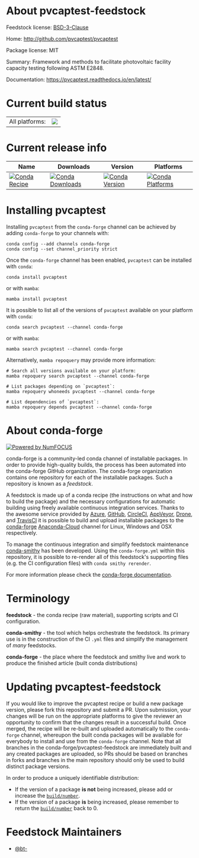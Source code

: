 About pvcaptest-feedstock
=========================

Feedstock license: [BSD-3-Clause](https://github.com/conda-forge/pvcaptest-feedstock/blob/main/LICENSE.txt)

Home: http://github.com/pvcaptest/pvcaptest

Package license: MIT

Summary: Framework and methods to facilitate photovoltaic facility capacity testing following ASTM E2848.

Documentation: https://pvcaptest.readthedocs.io/en/latest/

Current build status
====================


<table><tr><td>All platforms:</td>
    <td>
      <a href="https://dev.azure.com/conda-forge/feedstock-builds/_build/latest?definitionId=10204&branchName=main">
        <img src="https://dev.azure.com/conda-forge/feedstock-builds/_apis/build/status/pvcaptest-feedstock?branchName=main">
      </a>
    </td>
  </tr>
</table>

Current release info
====================

| Name | Downloads | Version | Platforms |
| --- | --- | --- | --- |
| [![Conda Recipe](https://img.shields.io/badge/recipe-pvcaptest-green.svg)](https://anaconda.org/conda-forge/pvcaptest) | [![Conda Downloads](https://img.shields.io/conda/dn/conda-forge/pvcaptest.svg)](https://anaconda.org/conda-forge/pvcaptest) | [![Conda Version](https://img.shields.io/conda/vn/conda-forge/pvcaptest.svg)](https://anaconda.org/conda-forge/pvcaptest) | [![Conda Platforms](https://img.shields.io/conda/pn/conda-forge/pvcaptest.svg)](https://anaconda.org/conda-forge/pvcaptest) |

Installing pvcaptest
====================

Installing `pvcaptest` from the `conda-forge` channel can be achieved by adding `conda-forge` to your channels with:

```
conda config --add channels conda-forge
conda config --set channel_priority strict
```

Once the `conda-forge` channel has been enabled, `pvcaptest` can be installed with `conda`:

```
conda install pvcaptest
```

or with `mamba`:

```
mamba install pvcaptest
```

It is possible to list all of the versions of `pvcaptest` available on your platform with `conda`:

```
conda search pvcaptest --channel conda-forge
```

or with `mamba`:

```
mamba search pvcaptest --channel conda-forge
```

Alternatively, `mamba repoquery` may provide more information:

```
# Search all versions available on your platform:
mamba repoquery search pvcaptest --channel conda-forge

# List packages depending on `pvcaptest`:
mamba repoquery whoneeds pvcaptest --channel conda-forge

# List dependencies of `pvcaptest`:
mamba repoquery depends pvcaptest --channel conda-forge
```


About conda-forge
=================

[![Powered by
NumFOCUS](https://img.shields.io/badge/powered%20by-NumFOCUS-orange.svg?style=flat&colorA=E1523D&colorB=007D8A)](https://numfocus.org)

conda-forge is a community-led conda channel of installable packages.
In order to provide high-quality builds, the process has been automated into the
conda-forge GitHub organization. The conda-forge organization contains one repository
for each of the installable packages. Such a repository is known as a *feedstock*.

A feedstock is made up of a conda recipe (the instructions on what and how to build
the package) and the necessary configurations for automatic building using freely
available continuous integration services. Thanks to the awesome service provided by
[Azure](https://azure.microsoft.com/en-us/services/devops/), [GitHub](https://github.com/),
[CircleCI](https://circleci.com/), [AppVeyor](https://www.appveyor.com/),
[Drone](https://cloud.drone.io/welcome), and [TravisCI](https://travis-ci.com/)
it is possible to build and upload installable packages to the
[conda-forge](https://anaconda.org/conda-forge) [Anaconda-Cloud](https://anaconda.org/)
channel for Linux, Windows and OSX respectively.

To manage the continuous integration and simplify feedstock maintenance
[conda-smithy](https://github.com/conda-forge/conda-smithy) has been developed.
Using the ``conda-forge.yml`` within this repository, it is possible to re-render all of
this feedstock's supporting files (e.g. the CI configuration files) with ``conda smithy rerender``.

For more information please check the [conda-forge documentation](https://conda-forge.org/docs/).

Terminology
===========

**feedstock** - the conda recipe (raw material), supporting scripts and CI configuration.

**conda-smithy** - the tool which helps orchestrate the feedstock.
                   Its primary use is in the construction of the CI ``.yml`` files
                   and simplify the management of *many* feedstocks.

**conda-forge** - the place where the feedstock and smithy live and work to
                  produce the finished article (built conda distributions)


Updating pvcaptest-feedstock
============================

If you would like to improve the pvcaptest recipe or build a new
package version, please fork this repository and submit a PR. Upon submission,
your changes will be run on the appropriate platforms to give the reviewer an
opportunity to confirm that the changes result in a successful build. Once
merged, the recipe will be re-built and uploaded automatically to the
`conda-forge` channel, whereupon the built conda packages will be available for
everybody to install and use from the `conda-forge` channel.
Note that all branches in the conda-forge/pvcaptest-feedstock are
immediately built and any created packages are uploaded, so PRs should be based
on branches in forks and branches in the main repository should only be used to
build distinct package versions.

In order to produce a uniquely identifiable distribution:
 * If the version of a package **is not** being increased, please add or increase
   the [``build/number``](https://docs.conda.io/projects/conda-build/en/latest/resources/define-metadata.html#build-number-and-string).
 * If the version of a package **is** being increased, please remember to return
   the [``build/number``](https://docs.conda.io/projects/conda-build/en/latest/resources/define-metadata.html#build-number-and-string)
   back to 0.

Feedstock Maintainers
=====================

* [@bt-](https://github.com/bt-/)

